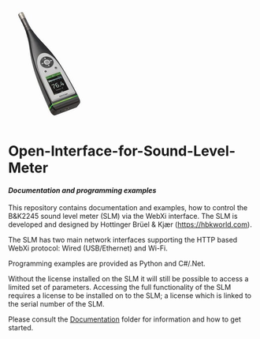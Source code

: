 ![2245 Sound Level Meter](2245.jpg)

# Open-Interface-for-Sound-Level-Meter
#### *Documentation and programming examples*

This repository contains documentation and examples, how to control the B&K2245 sound level meter (SLM) via the WebXi interface. The SLM is developed and designed by Hottinger Brüel & Kjær (https://hbkworld.com).

The SLM has two main network interfaces supporting the HTTP based WebXi protocol: Wired (USB/Ethernet) and Wi-Fi.

Programming examples are provided as Python and C#/.Net.

Without the license installed on the SLM it will still be possible to access a limited set of parameters. Accessing the full functionality of the SLM requires a license to be installed on to the SLM; a license which is linked to the serial number of the SLM.

Please consult the [Documentation](Documentation) folder for information and how to get started.

